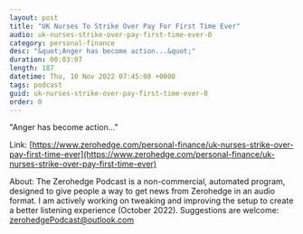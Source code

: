 ```yaml
---
layout: post
title: "UK Nurses To Strike Over Pay For First Time Ever"
audio: uk-nurses-strike-over-pay-first-time-ever-0
category: personal-finance
desc: "&quot;Anger has become action...&quot;"
duration: 00:03:07
length: 187
datetime: Thu, 10 Nov 2022 07:45:00 +0000
tags: podcast
guid: uk-nurses-strike-over-pay-first-time-ever-0
order: 0
---
```

&quot;Anger has become action...&quot;

Link: [https://www.zerohedge.com/personal-finance/uk-nurses-strike-over-pay-first-time-ever](https://www.zerohedge.com/personal-finance/uk-nurses-strike-over-pay-first-time-ever)

About: The Zerohedge Podcast is a non-commercial, automated program, designed to give people a way to get news from Zerohedge in an audio format.  I am actively working on tweaking and improving the setup to create a better listening experience (October 2022).  Suggestions are welcome: [zerohedgePodcast@outlook.com](mailto:zerohedgePodcast@outlook.com)